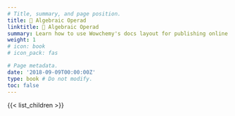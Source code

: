 ```yaml
---
# Title, summary, and page position.
title: 🤖 Algebraic Operad
linktitle: 🤖 Algebraic Operad
summary: Learn how to use Wowchemy's docs layout for publishing online courses, software documentation, and tutorials.
weight: 1
# icon: book
# icon_pack: fas

# Page metadata.
date: '2018-09-09T00:00:00Z'
type: book # Do not modify.
toc: false
---
```


{{< list_children >}}
